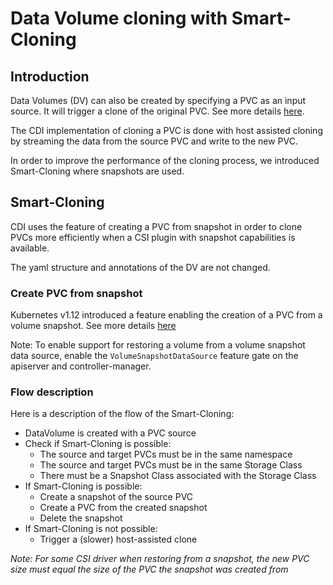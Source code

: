 # Data Volume cloning with Smart-Cloning

## Introduction
Data Volumes (DV) can also be created by specifying a PVC as an input source. It will trigger a clone of the original PVC. See more details [here](datavolumes.md#pvc-source).

The CDI implementation of cloning a PVC is done with host assisted cloning by streaming the data from the source PVC and write to the new PVC.

In order to improve the performance of the cloning process, we introduced Smart-Cloning where snapshots are used.

## Smart-Cloning
CDI uses the feature of creating a PVC from snapshot in order to clone PVCs more efficiently when a CSI plugin with snapshot capabilities is available.

The yaml structure and annotations of the DV are not changed.

### Create PVC from snapshot
Kubernetes v1.12 introduced a feature enabling the creation of a PVC from a volume snapshot. See more details [here](https://kubernetes.io/docs/concepts/storage/persistent-volumes/#volume-snapshot-and-restore-volume-from-snapshot-support)

Note: To enable support for restoring a volume from a volume snapshot data source, enable the `VolumeSnapshotDataSource` feature gate on the apiserver and controller-manager.


### Flow description
Here is a description of the flow of the Smart-Cloning:

- DataVolume is created with a PVC source
- Check if Smart-Cloning is possible:
  * The source and target PVCs must be in the same namespace
  * The source and target PVCs must be in the same Storage Class
  * There must be a Snapshot Class associated with the Storage Class
- If Smart-Cloning is possible:
  * Create a snapshot of the source PVC
  * Create a PVC from the created snapshot
  * Delete the snapshot
- If Smart-Cloning is not possible:
  * Trigger a (slower) host-assisted clone

*Note: For some CSI driver when restoring from a snapshot, the new PVC size must equal the size of the PVC the snapshot was created from*